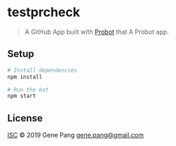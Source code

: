 # testprcheck

> A GitHub App built with [Probot](https://github.com/probot/probot) that A Probot app.

## Setup

```sh
# Install dependencies
npm install

# Run the bot
npm start
```

## License

[ISC](LICENSE) © 2019 Gene Pang <gene.pang@gmail.com>

